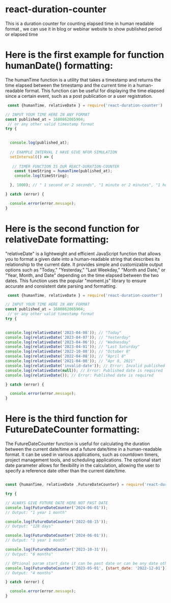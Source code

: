 # react-duration-counter

This is a duration counter for counting elapsed time in human readable format , we can use it in blog or webinar website to show published period or elapsed time

# Here is the first example for function humanDate() formatting:

The humanTime function is a utility that takes a timestamp and returns the time elapsed between the timestamp and the current time in a human-readable format. This function can be useful for displaying the time elapsed since a certain event, such as a post publication or a user registration.

```javascript 
 const {humanTime, relativeDate } = require('react-duration-counter')

// INPUT YOUR TIME HERE IN ANY FORMAT 
const published_at = 1680862065904;
 // or any other valid timestamp format
try {
  

  console.log(published_at);
  
  // EXAMPLE INTERVAL I HAVE GIVE NFOR SIMULATION
  setInterval(() => {
   
   // TIMER FUNCTION IS OUR REACT-DURATION-COUNTER
    const timeString = humanTime(published_at);
    console.log(timeString);

  }, 1000); // " 1 second or 2 seconds", "1 minute or 2 minutes", "1 hour or 2 hours", "1 day or 2 days ", etc.

} catch (error) {

  console.error(error.message);
}

```

# Here is the second function for relativeDate formatting:

"relativeDate" is a lightweight and efficient JavaScript function that allows you to format a given date into a human-readable string that describes its relationship to the current date. It provides simple and customizable output options such as "Today," "Yesterday," "Last Weekday," "Month and Date," or "Year, Month, and Date" depending on the time elapsed between the two dates. This function uses the popular "moment.js" library to ensure accurate and consistent date parsing and formatting.

```javascript 
 const {humanTime, relativeDate } = require('react-duration-counter')

// INPUT YOUR TIME HERE IN ANY FORMAT 
const published_at = 1680862065904;
 // or any other valid timestamp format
try {
  

console.log(relativeDate('2023-04-08')); // "Today"
console.log(relativeDate('2023-04-07')); // "Yesterday"
console.log(relativeDate('2023-04-06')); // "Wednesday"
console.log(relativeDate('2023-04-01')); // "Last Saturday"
console.log(relativeDate('2022-10-08')); // "October 8"
console.log(relativeDate('2022-04-08')); // "April 8"
console.log(relativeDate('2021-04-08')); // "Apr 8, 2021"
console.log(relativeDate('invalid-date')); // Error: Invalid published date
console.log(relativeDate(null)); // Error: Published date is required
console.log(relativeDate()); // Error: Published date is required

} catch (error) {

  console.error(error.message);
}

```

# Here is the third function for FutureDateCounter formatting:

The FutureDateCounter function is useful for calculating the duration between the current date/time and a future date/time in a human-readable format. It can be used in various applications, such as countdown timers, project management tools, and scheduling applications. The optional start date parameter allows for flexibility in the calculation, allowing the user to specify a reference date other than the current date/time.

```javascript 

const {humanTime, relativeDate ,FutureDateCounter} = require('react-duration-counter')

try {

// ALWAYS GIVE FUTURE DATE HERE NOT PAST DATE
console.log(FutureDateCounter('2024-06-01'));
// Output: "1 year 1 month"

console.log(FutureDateCounter('2022-08-15'));
// Output: "128 days"

console.log(FutureDateCounter('2024-06-01'));
// Output: "1 year 1 month"

console.log(FutureDateCounter('2023-10-31'));
// Output: "6 months"

// OPtional param start_date it can be past date or can be any date other then same date
console.log(FutureDateCounter('2023-05-01', {start_date: '2022-12-01'}));
// Output: "4 months"

} catch (error) {

  console.error(error.message);
}

```